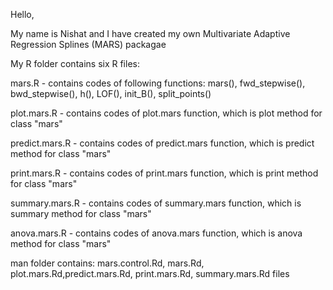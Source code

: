 Hello,

My name is Nishat and I have created my own Multivariate Adaptive Regression Splines (MARS) packagae

My R folder contains six R files:

mars.R - contains codes of following functions: mars(), fwd_stepwise(), bwd_stepwise(), h(), LOF(), init_B(), split_points()

plot.mars.R - contains codes of plot.mars function, which is plot method for class "mars"

predict.mars.R - contains codes of predict.mars function, which is predict method for class "mars"

print.mars.R - contains codes of print.mars function, which is print method for class "mars"

summary.mars.R - contains codes of summary.mars function, which is summary method for class "mars"

anova.mars.R - contains codes of anova.mars function, which is anova method for class "mars"

man folder contains: mars.control.Rd, mars.Rd, plot.mars.Rd,predict.mars.Rd, print.mars.Rd, summary.mars.Rd files
